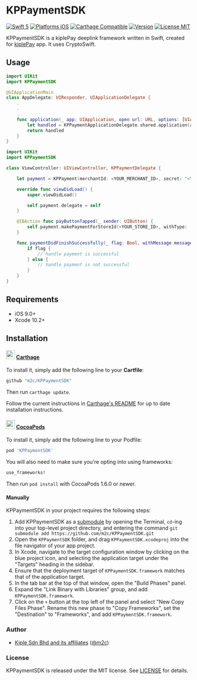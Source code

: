 # KPPaymentSDK

[![Swift 5](https://img.shields.io/badge/Swift-5-orange.svg?style=flat)](https://developer.apple.com/swift/)
[![Platforms iOS](https://img.shields.io/badge/Platforms-iOS-lightgray.svg?style=flat)](http://www.apple.com/ios/)
[![Carthage Compatible](https://img.shields.io/badge/Carthage-compatible-4BC51D.svg)](https://github.com/Carthage/KPPaymentSDK)
[![Version](https://img.shields.io/cocoapods/v/KPPaymentSDK.svg?style=flat)](http://cocoapods.org/pods/KPPaymentSDK)
[![License MIT](https://img.shields.io/badge/License-MIT-lightgrey.svg?style=flat)](https://opensource.org/licenses/MIT)

KPPaymentSDK is a kiplePay deeplink framework written in Swift, created for [kiplePay](https://kiplepay.com) app.
It uses CryptoSwift.

## Usage

```swift
import UIKit
import KPPaymentSDK

@UIApplicationMain
class AppDelegate: UIResponder, UIApplicationDelegate {
    .
    .
    .
    func application(_ app: UIApplication, open url: URL, options: [UIApplication.OpenURLOptionsKey : Any] = [:]) -> Bool {
        let handled = KPPaymentApplicationDelegate.shared.application(app, open: url, options: options)
        return handled
    }
}
```

```swift
import UIKit
import KPPaymentSDK

class ViewController: UIViewController, KPPaymentDelegate {

    let payment = KPPayment(merchantId: <YOUR_MERCHANT_ID>, secret: "<YOUR_SECRET>", isProduction: false)

    override func viewDidLoad() {
        super.viewDidLoad()

        self.payment.delegate = self
    }

    @IBAction func payButtonTapped(_ sender: UIButton) {
        self.payment.makePaymentForStoreId(<YOUR_STORE_ID>, withType: .Payment, withReferenceId: "<UNIQUE_REFERENCE_ID>", andAmount: 12.34)
    }

    func paymentDidFinishSuccessfully(_ flag: Bool, withMessage message: String, andPayload payload: [String : String]) {
        if flag {
            // handle payment is successful
        } else {
            // handle payment is not successful
        }
    }
}
```

## Requirements

- iOS 9.0+
- Xcode 10.2+

## Installation

#### <img src="https://cloud.githubusercontent.com/assets/432536/5252404/443d64f4-7952-11e4-9d26-fc5cc664cb61.png" width="24" height="24"> [Carthage]

[Carthage]: https://github.com/Carthage/Carthage

To install it, simply add the following line to your **Cartfile**:

```ruby
github "m2c/KPPaymentSDK"
```

Then run `carthage update`.

Follow the current instructions in [Carthage's README][carthage-installation]
for up to date installation instructions.

[carthage-installation]: https://github.com/Carthage/Carthage#adding-frameworks-to-an-application

#### <img src="https://raw.githubusercontent.com/m2c/KPPaymentSDK/master/Resources/Images/cocoapods.png" width="24" height="24"> [CocoaPods]

[CocoaPods]: http://cocoapods.org

To install it, simply add the following line to your Podfile:

```ruby
pod 'KPPaymentSDK'
```

You will also need to make sure you're opting into using frameworks:

```ruby
use_frameworks!
```

Then run `pod install` with CocoaPods 1.6.0 or newer.

#### Manually

KPPaymentSDK in your project requires the following steps:

1. Add KPPaymentSDK as a [submodule](http://git-scm.com/docs/git-submodule) by opening the Terminal, `cd`-ing into your top-level project directory, and entering the command `git submodule add https://github.com/m2c/KPPaymentSDK.git`
2. Open the `KPPaymentSDK` folder, and drag `KPPaymentSDK.xcodeproj` into the file navigator of your app project.
3. In Xcode, navigate to the target configuration window by clicking on the blue project icon, and selecting the application target under the "Targets" heading in the sidebar.
4. Ensure that the deployment target of `KPPaymentSDK.framework` matches that of the application target.
5. In the tab bar at the top of that window, open the "Build Phases" panel.
6. Expand the "Link Binary with Libraries" group, and add `KPPaymentSDK.framework`.
7. Click on the `+` button at the top left of the panel and select "New Copy Files Phase". Rename this new phase to "Copy Frameworks", set the "Destination" to "Frameworks", and add `KPPaymentSDK.framework`.

### Author

- [Kiple Sdn Bhd and its affiliates](http://github.com/m2c) ([@m2c](https://kiplepay.com))

### License

KPPaymentSDK is released under the MIT license. See [LICENSE] for details.

[LICENSE]: /LICENSE